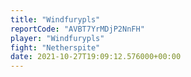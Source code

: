 ```yaml
---
title: "Windfurypls"
reportCode: "AVBT7YrMDjP2NnFH"
player: "Windfurypls"
fight: "Netherspite"
date: 2021-10-27T19:09:12.576000+00:00
---
```

